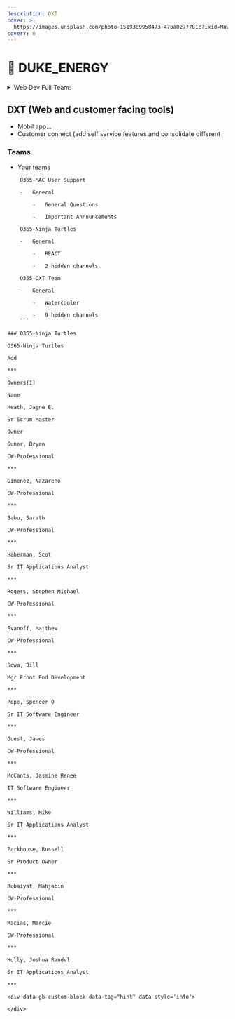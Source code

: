 ```yaml
---
description: DXT
cover: >-
  https://images.unsplash.com/photo-1519389950473-47ba0277781c?ixid=MnwxMjA3fDB8MHxwaG90by1wYWdlfHx8fGVufDB8fHx8&ixlib=rb-1.2.1&auto=format&fit=crop&w=2970&q=80
coverY: 0
---
```


# 🏨 DUKE\_ENERGY

<details>

<summary>Web Dev Full Team:</summary>

![Profile picture of Venkatachalam, Karthi.](https://teams.microsoft.com/api/mt/part/amer-02/beta/users/8:orgid:1f6c62c6-5458-461a-8ecd-4551373fffff/profilepicturev2?displayname=Venkatachalam,%20Karthi\&size=HR64x64)

Venkatachalam, Karthi

![Profile picture of Venkatachalam, Karthi.](https://teams.microsoft.com/api/mt/part/amer-02/beta/users/8:orgid:71172f79-d74e-4280-b6d0-8669beefc100/profilepicturev2?displayname=Venkatachalam,%20Karthi\&size=HR64x64)

Venkatachalam, Karthi

![Profile picture of Vyloppully, Joy C.](https://teams.microsoft.com/api/mt/part/amer-02/beta/users/8:orgid:de4ef046-c3f1-459e-985a-0d9a26c32492/profilepicturev2?displayname=Vyloppully,%20Joy%20C\&size=HR64x64)

Vyloppully, Joy C

![Profile picture of Wells, Jerry.](https://teams.microsoft.com/api/mt/part/amer-02/beta/users/8:orgid:c7a93be9-6027-4945-83de-bd16010a7d91/profilepicturev2?displayname=Wells,%20Jerry\&size=HR64x64)

Wells, Jerry

![Profile picture of White, Nancy J.](https://teams.microsoft.com/api/mt/part/amer-02/beta/users/8:orgid:c2886988-1549-4af1-8658-0b8a2c804347/profilepicturev2?displayname=White,%20Nancy%20J\&size=HR64x64)

White, Nancy J

![Profile picture of Williams, Mike.](https://teams.microsoft.com/api/mt/part/amer-02/beta/users/8:orgid:8d90411c-435e-4f30-9978-3ae8c4fd7037/profilepicturev2?displayname=Williams,%20Mike\&size=HR64x64)

Williams, Mike

![Profile picture of Yarlagadda, Jyothi.](https://teams.microsoft.com/api/mt/part/amer-02/beta/users/8:orgid:c9d78046-77c2-4ef0-8e54-d0b29e1c912c/profilepicturev2?displayname=Yarlagadda,%20Jyothi\&size=HR64x64)

Yarlagadda, Jyothi

![Profile picture of Yuan, Anthony.](https://teams.microsoft.com/api/mt/part/amer-02/beta/users/8:orgid:0c02c848-0357-4829-bbc2-b321e445b57b/profilepicturev2?displayname=Yuan,%20Anthony\&size=HR64x64)

Yuan, Anthony

![Profile picture of Zugbi, Jahre.](https://teams.microsoft.com/api/mt/part/amer-02/beta/users/8:orgid:6775c720-e10b-4438-9308-36608fcedb9a/profilepicturev2?displayname=Zugbi,%20Jahre\&size=HR64x64)

Zugbi, Jahre

![Profile picture of Zuidema, Robert M.](https://teams.microsoft.com/api/mt/part/amer-02/beta/users/8:orgid:e1739cf3-bc3d-4908-91c9-1295ead7fe6d/profilepicturev2?displayname=Zuidema,%20Robert%20M\&size=HR64x64)

Zuidema, Robert M

</details>

## DXT (Web and customer facing tools)

* Mobil app...
* Customer connect (add self service features and consolidate different

### Teams

* Your teams

````
    O365-MAC User Support

    -   General

        -   General Questions

        -   Important Announcements

    O365-Ninja Turtles

    -   General

        -   REACT

        -   2 hidden channels

    O365-DXT Team

    -   General

        -   Watercooler

        -   9 hidden channels
    ```

### O365-Ninja Turtles

O365-Ninja Turtles

Add

***

Owners(1)

Name

Heath, Jayne E.

Sr Scrum Master

Owner

Guner, Bryan

CW-Professional

***

Gimenez, Nazareno

CW-Professional

***

Babu, Sarath

CW-Professional

***

Haberman, Scot

Sr IT Applications Analyst

***

Rogers, Stephen Michael

CW-Professional

***

Evanoff, Matthew

CW-Professional

***

Sowa, Bill

Mgr Front End Development

***

Pope, Spencer O

Sr IT Software Engineer

***

Guest, James

CW-Professional

***

McCants, Jasmine Renee

IT Software Engineer

***

Williams, Mike

Sr IT Applications Analyst

***

Parkhouse, Russell

Sr Product Owner

***

Rubaiyat, Mahjabin

CW-Professional

***

Macias, Marcie

CW-Professional

***

Holly, Joshua Randel

Sr IT Applications Analyst

***

<div data-gb-custom-block data-tag="hint" data-style='info'>

</div>
````
